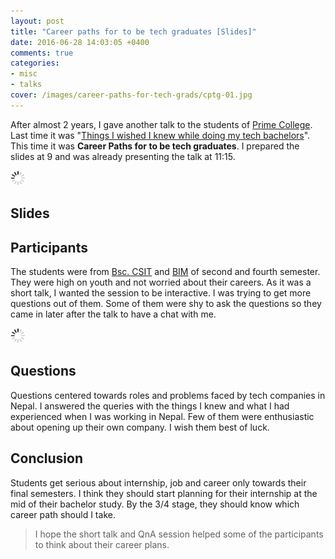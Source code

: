 ```yaml
---
layout: post
title: "Career paths for to be tech graduates [Slides]"
date: 2016-06-28 14:03:05 +0400
comments: true
categories:
- misc
- talks
cover: /images/career-paths-for-tech-grads/cptg-01.jpg
---
```



After almost 2 years, I gave another talk to the students of [Prime College](http://prime.edu.np). Last time it was "[Things I wished I knew while doing my tech bachelors](http://geshan.com.np/blog/2014/08/things-i-wished-i-knew-while-doing-my/)". This time it was **Career Paths for to be tech graduates**. I prepared the slides at 9 and was already presenting the talk at 11:15.

<img class="center" src="/images/generic/loading.gif" data-echo="/images/career-paths-for-tech-grads/cptg-01.jpg" title="Career Paths for tech graduates the talk" alt="Career Paths for tech graduates the talk">

<!-- more -->

## Slides

<script async class="speakerdeck-embed" data-id="d2961b06460a443c8e13535d8add0260" data-ratio="1.77777777777778" src="//speakerdeck.com/assets/embed.js"></script>

## Participants

The students were from [Bsc. CSIT](http://www.bsccsit.com/) and [BIM](https://en.wikipedia.org/wiki/Bachelor_in_Information_Management) of second and fourth semester. They were high on youth and not worried about their careers. As it was a short talk, I wanted the session to be interactive. I was trying to get more questions out of them. Some of them were shy to ask the questions so they came in later after the talk to have a chat with me.

<img class="center" src="/images/generic/loading.gif" data-echo="/images/career-paths-for-tech-grads/cptg-02.jpg" title="Career Paths for tech graduates the participants" alt="Career Paths for tech graduates the participants">

## Questions

Questions centered towards roles and problems faced by tech companies in Nepal. I answered the queries with the things I knew and what I had experienced when I was working in Nepal. Few of them were enthusiastic about opening up their own company. I wish them best of luck.

## Conclusion

Students get serious about internship, job and career only towards their final semesters. I think they should start planning for their internship at the mid of their bachelor study. By the 3/4 stage, they should know which career path should I take.

> I hope the short talk and QnA session helped some of the participants to think about their career plans.
